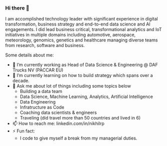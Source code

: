 ### Hi there 👋

<!--
**nikhilRP/nikhilrp** is a ✨ _special_ ✨ repository because its `README.md` (this file) appears on your GitHub profile.
-->

I am accomplished technology leader with significant experience in digital transformation, business strategy and end-to-end data science and AI engagements. I did lead business critical, transformational analytics and IoT initiatives in multiple domains including automotive, aerospace, meteorology, genomics, genetics and healthcare managing diverse teams from research, software and business.

Some details about me:
* 🔭 I’m currently working as Head of Data Science & Engineering @ DAF Trucks NV (PACCAR EU)
* 🌱 I’m currently learning on how to build strategy which spans over a decade.
* 💬 Ask me about lot of things including some topics below
  * Building a data team
  * Data Science, Machine Learning, Analytics, Artificial Intelligence 
  * Data Engineering
  * Infratructure as Code
  * Coaching data scientists & engineers
  * Traveling (did travel more than 50 countries and lived in 6)
* 📫 How to reach me: linkedin.com/in/nikhilrp
* ⚡ Fun fact: 
  * I code to give myself a break from my managerial duties.

